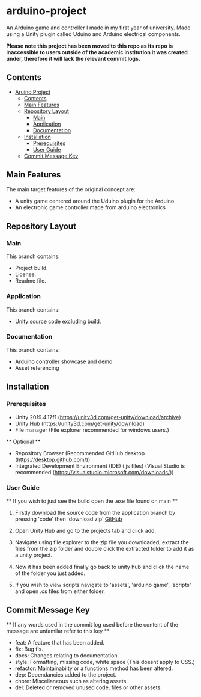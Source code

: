 # arduino-project
An Arduino game and controller I made in my first year of university. Made using a Unity plugin called Uduino and Arduino electrical components.

**Please note this project has been moved to this repo as its repo is inaccessible to users outside of the academic institution it was created under, therefore it will lack the relevant commit logs.**

## Contents

- [Aruino Project](#arduino-project)
  - [Contents](#contents)
  - [Main Features](#main-features)
  - [Repository Layout](#repository-layout)
    - [Main](#main)
    - [Application](#application)
    - [Documentation](#documentation)
  - [Installation](#installation)
    - [Prerequisites](#prerequisites)
    - [User Guide](#user-guide)
  - [Commit Message Key](#commit-message-key)


## Main Features

The main target features of the original concept are: 
- A unity game centered around the Uduino plugin for the Arduino
- An electronic game controller made from arduino electronics

## Repository Layout

### Main

This branch contains:

- Project build.
- License.
- Readme file.

### Application

This branch contains:

- Unity source code excluding build.

### Documentation

This branch contains:

- Arduino controller showcase and demo
- Asset referencing

## Installation

### Prerequisites

- Unity 2019.4.17f1 (https://unity3d.com/get-unity/download/archive)
- Unity Hub (https://unity3d.com/get-unity/download)
- File manager (File explorer recommended for windows users.)

** Optional **

- Repository Browser (Recommended GitHub desktop (https://desktop.github.com/))
- Integrated Development Environment (IDE) (.js files) (Visual Studio is recommended (https://visualstudio.microsoft.com/downloads/))

### User Guide

** If you wish to just see the build open the .exe file found on main **

1. Firstly download the source code from the application branch by pressing 'code' then 'download zip' [GitHub](https://github.com/JoshHaywood/arduino-project/tree/application)

2. Open Unity Hub and go to the projects tab and click add.

3. Navigate using file explorer to the zip file you downloaded, extract the files from the zip folder and double click the extracted folder to add it as a unity project.

4. Now it has been added finally go back to unity hub and click the name of the folder you just added.

5. If you wish to view scripts navigate to 'assets', 'arduino game', 'scripts' and open .cs files from either folder.

## Commit Message Key

** If any words used in the commit log used before the content of the message are unfamilar refer to this key **

- feat: A feature that has been added.
- fix: Bug fix.
- docs: Changes relating to documentation.
- style: Formatting, missing code, white space (This doesnt apply to CSS.)
- refactor: Maintainabilty or a functions method has been altered.
- dep: Dependancies added to the project.
- chore: Miscellaneous such as altering assets.
- del: Deleted or removed unused code, files or other assets.


